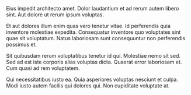 Eius impedit architecto amet. Dolor laudantium et ad rerum autem libero sint. Aut dolore ut rerum ipsum voluptas.

Et aut dolores illum enim quas vero tenetur vitae. Id perferendis quia inventore molestiae expedita. Consequatur inventore quo voluptates sint quae sit voluptatum. Natus laboriosam sunt consequuntur non perferendis possimus et.

Sit quibusdam rerum voluptatibus tenetur id qui. Molestiae nemo sit sed. Sed ad est iste corporis alias voluptas dicta. Quaerat error laboriosam et. Cum quasi ad rem voluptatem.

Qui necessitatibus iusto ea. Quia asperiores voluptas nesciunt et culpa. Modi iusto autem facilis qui dolores qui. Non cupiditate voluptate at.
